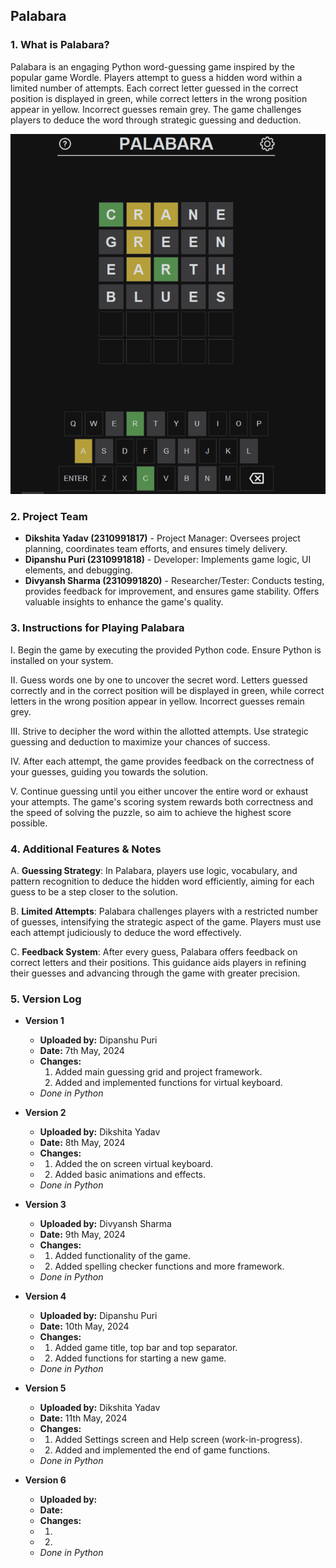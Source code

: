 ## Palabara

### 1. What is Palabara?
Palabara is an engaging Python word-guessing game inspired by the popular game Wordle. Players attempt to guess a hidden word within a limited number of attempts. Each correct letter guessed in the correct position is displayed in green, while correct letters in the wrong position appear in yellow. Incorrect guesses remain grey. The game challenges players to deduce the word through strategic guessing and deduction.

![screenshot](images/screenshot2.png)

### 2. Project Team
- **Dikshita Yadav (2310991817)** - Project Manager: Oversees project planning, coordinates team efforts, and ensures timely delivery.
- **Dipanshu Puri (2310991818)** - Developer: Implements game logic, UI elements, and debugging.
- **Divyansh Sharma (2310991820)** - Researcher/Tester: Conducts testing, provides feedback for improvement, and ensures game stability. Offers valuable insights to enhance the game's quality.

### 3. Instructions for Playing Palabara
I. Begin the game by executing the provided Python code. Ensure Python is installed on your system.

II. Guess words one by one to uncover the secret word. Letters guessed correctly and in the correct position will be displayed in green, while correct letters in the wrong position appear in yellow. Incorrect guesses remain grey.

III. Strive to decipher the word within the allotted attempts. Use strategic guessing and deduction to maximize your chances of success.

IV. After each attempt, the game provides feedback on the correctness of your guesses, guiding you towards the solution.

V. Continue guessing until you either uncover the entire word or exhaust your attempts. The game's scoring system rewards both correctness and the speed of solving the puzzle, so aim to achieve the highest score possible.

### 4. Additional Features & Notes
A. **Guessing Strategy**: In Palabara, players use logic, vocabulary, and pattern recognition to deduce the hidden word efficiently, aiming for each guess to be a step closer to the solution.

B. **Limited Attempts**: Palabara challenges players with a restricted number of guesses, intensifying the strategic aspect of the game. Players must use each attempt judiciously to deduce the word effectively.

C. **Feedback System**: After every guess, Palabara offers feedback on correct letters and their positions. This guidance aids players in refining their guesses and advancing through the game with greater precision.

### 5. Version Log

- **Version 1**
  - **Uploaded by:** Dipanshu Puri
  - **Date:** 7th May, 2024
  - **Changes:**
    1. Added main guessing grid and project framework.
    2. Added and implemented functions for virtual keyboard.
  - *Done in Python*

- **Version 2**
  - **Uploaded by:** Dikshita Yadav
  - **Date:** 8th May, 2024
  - **Changes:**
  - 1. Added the on screen virtual keyboard.
  - 2. Added basic animations and effects.
  - *Done in Python*

- **Version 3**
  - **Uploaded by:** Divyansh Sharma
  - **Date:** 9th May, 2024
  - **Changes:**
  - 1. Added functionality of the game.
  - 2. Added spelling checker functions and more framework.
  - *Done in Python*
  
- **Version 4**
  - **Uploaded by:** Dipanshu Puri
  - **Date:** 10th May, 2024
  - **Changes:**
  - 1. Added game title, top bar and top separator.
  - 2. Added functions for starting a new game.
  - *Done in Python*

- **Version 5**
  - **Uploaded by:** Dikshita Yadav
  - **Date:** 11th May, 2024
  - **Changes:**
  - 1. Added Settings screen and Help screen (work-in-progress).
  - 2. Added and implemented the end of game functions.
  - *Done in Python*
 
- **Version 6**
  - **Uploaded by:** 
  - **Date:** 
  - **Changes:**
  - 1. 
  - 2. 
  - *Done in Python*
